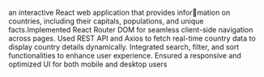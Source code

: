 an interactive React web application that provides information on countries, including their capitals, populations, and unique facts.Implemented React Router DOM for
seamless client-side navigation across pages. Used REST API and Axios to fetch real-time country data
to display country details dynamically. Integrated search, filter, and sort functionalities to enhance user experience.
Ensured a responsive and optimized UI for both mobile and desktop users
